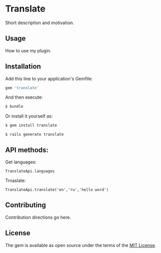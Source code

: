 # Translate
Short description and motivation.

## Usage
How to use my plugin.

## Installation
Add this line to your application's Gemfile:

```ruby
gem 'translate'
```

And then execute:
```bash
$ bundle
```

Or install it yourself as:
```bash
$ gem install translate
```

```
$ rails generate translate
```
## API methods:
Get languages:
```
TranslateApi.languages
```
Trnaslate:
```
TranslateApi.translate('en','ru','hello word') 
```

## Contributing
Contribution directions go here.

## License
The gem is available as open source under the terms of the [MIT License](http://opensource.org/licenses/MIT).
